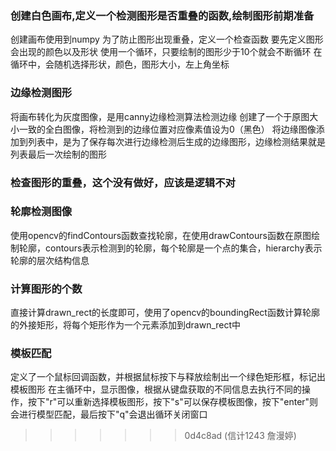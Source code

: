 ### 创建白色画布,定义一个检测图形是否重叠的函数,绘制图形前期准备
创建画布使用到numpy
为了防止图形出现重叠，定义一个检查函数
要先定义图形会出现的颜色以及形状
使用一个循环，只要绘制的图形少于10个就会不断循环
在循环中，会随机选择形状，颜色，图形大小，左上角坐标
### 边缘检测图形
将画布转化为灰度图像，是用canny边缘检测算法检测边缘
创建了一个于原图大小一致的全白图像，将检测到的边缘位置对应像素值设为0（黑色）
将边缘图像添加到列表中，是为了保存每次进行边缘检测后生成的边缘图形，边缘检测结果就是列表最后一次绘制的图形
### 检查图形的重叠，这个没有做好，应该是逻辑不对
### 轮廓检测图像
使用opencv的findContours函数查找轮廓，在使用drawContours函数在原图绘制轮廓，contours表示检测到的轮廓，每个轮廓是一个点的集合，hierarchy表示轮廓的层次结构信息
### 计算图形的个数
直接计算drawn_rect的长度即可，使用了opencv的boundingRect函数计算轮廓的外接矩形，将每个矩形作为一个元素添加到drawn_rect中
### 模板匹配
定义了一个鼠标回调函数，并根据鼠标按下与释放绘制出一个绿色矩形框，标记出模板图形
在主循环中，显示图像，根据从键盘获取的不同信息去执行不同的操作，按下"r"可以重新选择模板图形，按下"s"可以保存模板图像，按下"enter"则会进行模型匹配，最后按下"q"会退出循环关闭窗口
>>>>>>> 0d4c8ad (信计1243 詹漫婷)

